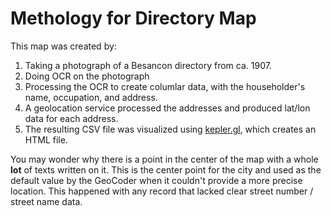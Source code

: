 # Methology for Directory Map

This map was created by:

1. Taking a photograph of a Besancon directory from ca. 1907.
1. Doing OCR on the photograph
1. Processing the OCR to create columlar data, with the householder's name, occupation, and address.
1. A geolocation service processed the addresses and produced lat/lon data for each address.
1. The resulting CSV file was visualized using [kepler.gl](https://kepler.gl/), which creates an HTML file.

You may wonder why there is a point in the center of the map with a whole **lot** of texts written on it. This is the center point for the city and used as the default value by the GeoCoder when it couldn't provide a more precise location. This happened with any record that lacked clear street number / street name data.